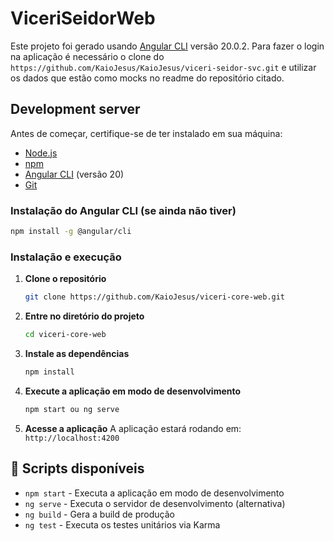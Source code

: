 # ViceriSeidorWeb

Este projeto foi gerado usando [Angular CLI](https://github.com/angular/angular-cli) versão 20.0.2.
Para fazer o login na aplicação é necessário o clone do `https://github.com/KaioJesus/KaioJesus/viceri-seidor-svc.git` e utilizar os dados que estão como mocks no readme do repositório citado.

## Development server

Antes de começar, certifique-se de ter instalado em sua máquina:
- [Node.js](https://nodejs.org/) 
- [npm](https://www.npmjs.com/) 
- [Angular CLI](https://angular.io/cli) (versão 20)
- [Git](https://git-scm.com/)

### Instalação do Angular CLI (se ainda não tiver)

```bash
npm install -g @angular/cli
```

### Instalação e execução

1. **Clone o repositório**
   ```bash
   git clone https://github.com/KaioJesus/viceri-core-web.git
   ```

2. **Entre no diretório do projeto**
   ```bash
   cd viceri-core-web
   ```

3. **Instale as dependências**
   ```bash
   npm install
   ```

4. **Execute a aplicação em modo de desenvolvimento**
   ```bash
   npm start ou ng serve
   ```

5. **Acesse a aplicação**
   A aplicação estará rodando em: `http://localhost:4200`

## 📝 Scripts disponíveis

- `npm start` - Executa a aplicação em modo de desenvolvimento
- `ng serve` - Executa o servidor de desenvolvimento (alternativa)
- `ng build` - Gera a build de produção
- `ng test` - Executa os testes unitários via Karma

